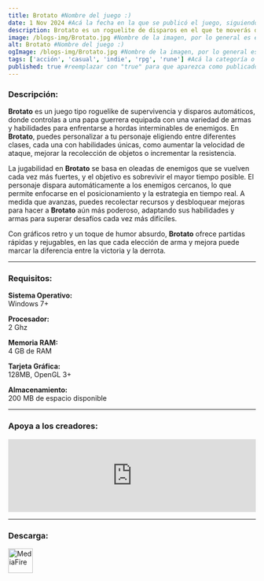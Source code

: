 ```yaml
---
title: Brotato #Nombre del juego :)
date: 1 Nov 2024 #Acá la fecha en la que se publicó el juego, siguiendo este formato: Dia "30", Mes "Oct", Año "2024" = como debe quedar: 30 Oct 2024
description: Brotato es un roguelite de disparos en el que te moverás de arriba abajo del escenario. Encarna a una patata con 6 armas simultáneas para hacer frente a los alienígenas. Elige entre una variedad de características y objetos para crear combinaciones únicas y sobrevivir hasta que acudan los refuerzos. #Acá una mini descripción del juego
image: /blogs-img/Brotato.jpg #Nombre de la imagen, por lo general es exactamente el mismo nombre que el juego excluyendo lo ":" (Dos puntos)
alt: Brotato #Nombre del juego :)
ogImage: /blogs-img/Brotato.jpg #Nombre de la imagen, por lo general es exactamente el mismo nombre que el juego excluyendo lo ":" (Dos puntos)
tags: ['acción', 'casual', 'indie', 'rpg', 'rune'] #Acá la categoría o categorías del juego, si es más de una se coloca en este formato: ['categoría1', 'categoría2']
published: true #reemplazar con "true" para que aparezca como publicado
---
```


<!--En VSCode seleccionando una palabra, por ejemplo: "Brotato" y apretando Ctrl+F2 se seleccionan todas las palabras iguales-->

### Descripción:
**Brotato** es un juego tipo roguelike de supervivencia y disparos automáticos, donde controlas a una papa guerrera equipada con una variedad de armas y habilidades para enfrentarse a hordas interminables de enemigos. En **Brotato**, puedes personalizar a tu personaje eligiendo entre diferentes clases, cada una con habilidades únicas, como aumentar la velocidad de ataque, mejorar la recolección de objetos o incrementar la resistencia.

La jugabilidad en **Brotato** se basa en oleadas de enemigos que se vuelven cada vez más fuertes, y el objetivo es sobrevivir el mayor tiempo posible. El personaje dispara automáticamente a los enemigos cercanos, lo que permite enfocarse en el posicionamiento y la estrategia en tiempo real. A medida que avanzas, puedes recolectar recursos y desbloquear mejoras para hacer a **Brotato** aún más poderoso, adaptando sus habilidades y armas para superar desafíos cada vez más difíciles. 

Con gráficos retro y un toque de humor absurdo, **Brotato** ofrece partidas rápidas y rejugables, en las que cada elección de arma y mejora puede marcar la diferencia entre la victoria y la derrota.

<!--Prompt para Chat-GPT: Hazme una descripción para el juego "Brotato" y cada que menciones "Brotato" ponlo en negrita -->

---

### Requisitos:
**Sistema Operativo:**  
Windows 7+

**Procesador:**  
2 Ghz

**Memoria RAM:**  
4 GB de RAM

**Tarjeta Gráfica:**  
128MB, OpenGL 3+

**Almacenamiento:**  
200 MB de espacio disponible

<!--Si falta o sobra un requisito se quita o se agrega manteniendo el mismo formato-->

---

### Apoya a los creadores:
<iframe src="https://store.steampowered.com/widget/1942280/" frameborder="0" style="background-color: transparent; width: 100% !important; aspect-ratio: 646 / 190;"></iframe>

<!--Reemplazar los numeros (AppID) del juego (en este caso 1942280) por el numero (AppID) correspondiente con el juego a publicar-->
<!--El AppID se encuentra en la URL del Juego en Steam-->

---

### Descarga:

[<img src="https://gist.github.com/cxmeel/0dbc95191f239b631c3874f4ccf114e2/raw/download.svg" alt="MediaFire" height="50" />](https://www.mediafire.com/file/r1xb97j17hpg280/Brotato.zip/file)

<!-- # se debe reemplazar por el link de descarga-->

<!--MediaFire se debe reemplazar por el servicio donde está subido el juego-->